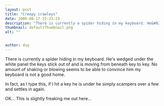 ```yaml
---
layout: post
title: "Creepy crawleys"
date: 2006-08-17 22:23:23
description: "There is currently a spider hiding in my keyboard. He&#8217;s wedged under the white panel the keys stick out of and is moving from beneath key to key. No amount of shaking or blowing seems to be able to convince&#8230;"
thumbnail: defaultThumbnail.png
alt: ""


author: dug
---
```


<p>There is currently a spider hiding in my keyboard. He's wedged under the white panel the keys stick out of and is moving from beneath key to key. No amount of shaking or blowing seems to be able to convince him  my keyboard is not a good home.</p>

<p>In fact, as I type this, if I hit a key he is under he simply scampers over a few and settles in again.</p>

<p><span class="caps">OK...</span> This is slightly freaking me out here...</p>
